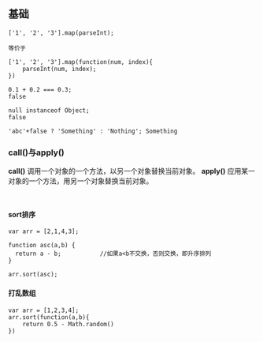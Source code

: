 ## 基础

```
['1', '2', '3'].map(parseInt);

等价于

['1', '2', '3'].map(function(num, index){
    parseInt(num, index);
})
```

```
0.1 + 0.2 === 0.3;
false

null instanceof Object;
false

'abc'+false ? 'Something' : 'Nothing'; Something
```

### call()与apply()
**call()**   调用一个对象的一个方法，以另一个对象替换当前对象。
**apply()**   应用某一对象的一个方法，用另一个对象替换当前对象。

```


```

#### sort排序
```
var arr = [2,1,4,3];

function asc(a,b) {
  return a - b;           //如果a<b不交换，否则交换，即升序排列
}

arr.sort(asc);
```

#### 打乱数组
```
var arr = [1,2,3,4];
arr.sort(function(a,b){
    return 0.5 - Math.random()
})
```
